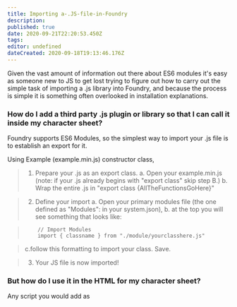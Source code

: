 ```yaml
---
title: Importing a-.JS-file-in-Foundry
description:
published: true
date: 2020-09-21T22:20:53.450Z
tags:
editor: undefined
dateCreated: 2020-09-18T19:13:46.176Z
---
```


Given the vast amount of information out there about ES6 modules it's easy as someone new to JS to get lost trying to figure out how to carry out the simple task of importing a .js library into Foundry, and because the process is simple it is something often overlooked in installation explanations.

### How do I add a third party .js plugin or library so that I can call it inside my character sheet?
Foundry supports ES6 Modules, so the simplest way to import your .js file is to establish an export for it. 

Using Example (example.min.js) constructor class,

> 1. Prepare your .js as an export class.
> a. Open your example.min.js (note: if your .js already begins with "export class" skip step B.)
> b. Wrap the entire .js in "export class <classname> {AllTheFunctionsGoHere}" 

> 2. Define your import
> a. Open your primary modules file (the one defined as "Modules": in your system.json),
> b. at the top you will see something that looks like:

>         // Import Modules
>         import { classname } from "./module/yourclasshere.js"

> c.follow this formatting to import your class. Save.

> 3. Your JS file is now imported! 

### But how do I use it in the HTML for my character sheet? 

Any script you would add as <script> in your HTML file you can add in the extended Actorsheet .js (by using the function 

> activateListeners(html)
>  {
> your script here
> }

